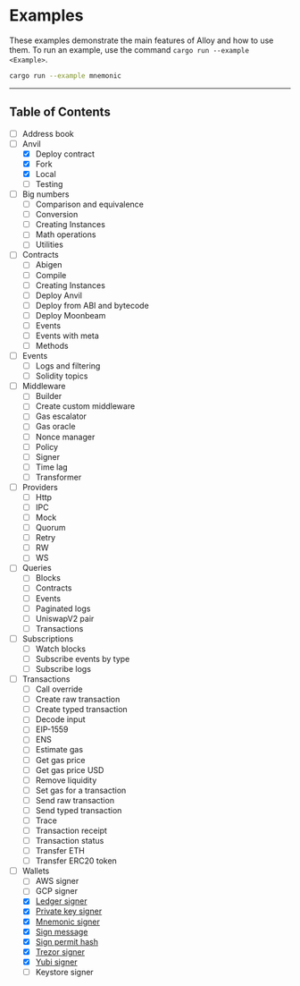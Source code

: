 # Examples

These examples demonstrate the main features of Alloy and how to use them. 
To run an example, use the command `cargo run --example <Example>`.

```sh
cargo run --example mnemonic
```

---

## Table of Contents

- [ ] Address book
- [ ] Anvil
    - [x] Deploy contract
    - [x] Fork
    - [x] Local
    - [ ] Testing
- [ ] Big numbers
    - [ ] Comparison and equivalence
    - [ ] Conversion
    - [ ] Creating Instances
    - [ ] Math operations
    - [ ] Utilities
- [ ] Contracts
    - [ ] Abigen
    - [ ] Compile
    - [ ] Creating Instances
    - [ ] Deploy Anvil
    - [ ] Deploy from ABI and bytecode
    - [ ] Deploy Moonbeam
    - [ ] Events
    - [ ] Events with meta
    - [ ] Methods
- [ ] Events
  - [ ] Logs and filtering
  - [ ] Solidity topics
- [ ] Middleware
  - [ ] Builder
  - [ ] Create custom middleware
  - [ ] Gas escalator
  - [ ] Gas oracle
  - [ ] Nonce manager
  - [ ] Policy
  - [ ] Signer
  - [ ] Time lag
  - [ ] Transformer
- [ ] Providers
  - [ ] Http
  - [ ] IPC
  - [ ] Mock 
  - [ ] Quorum
  - [ ] Retry
  - [ ] RW
  - [ ] WS
- [ ] Queries
  - [ ] Blocks
  - [ ] Contracts
  - [ ] Events
  - [ ] Paginated logs
  - [ ] UniswapV2 pair
  - [ ] Transactions
- [ ] Subscriptions
  - [ ] Watch blocks
  - [ ] Subscribe events by type
  - [ ] Subscribe logs
- [ ] Transactions
  - [ ] Call override
  - [ ] Create raw transaction
  - [ ] Create typed transaction
  - [ ] Decode input
  - [ ] EIP-1559
  - [ ] ENS
  - [ ] Estimate gas
  - [ ] Get gas price
  - [ ] Get gas price USD
  - [ ] Remove liquidity
  - [ ] Set gas for a transaction
  - [ ] Send raw transaction
  - [ ] Send typed transaction
  - [ ] Trace
  - [ ] Transaction receipt
  - [ ] Transaction status
  - [ ] Transfer ETH
  - [ ] Transfer ERC20 token
- [ ] Wallets
  - [ ] AWS signer
  - [ ] GCP signer
  - [x] [Ledger signer](./wallets/examples/ledger_signer.rs)
  - [x] [Private key signer](./wallets/examples/private_key_signer.rs)
  - [x] [Mnemonic signer](./wallets/examples/mnemonic_signer.rs)
  - [x] [Sign message](./wallets/examples/sign_message.rs)
  - [x] [Sign permit hash](./wallets/examples/sign_permit_hash.rs)
  - [x] [Trezor signer](./wallets/examples/trezor_signer.rs)
  - [x] [Yubi signer](./wallets/examples/yubi_signer.rs)
  - [ ] Keystore signer